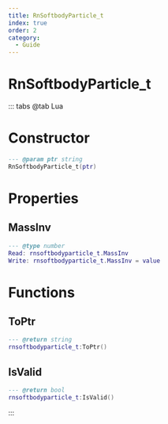 ```yaml
---
title: RnSoftbodyParticle_t
index: true
order: 2
category:
  - Guide
---
```


# RnSoftbodyParticle_t

::: tabs
@tab Lua
# Constructor
```lua
--- @param ptr string
RnSoftbodyParticle_t(ptr)
```
# Properties
## MassInv 
```lua
--- @type number
Read: rnsoftbodyparticle_t.MassInv
Write: rnsoftbodyparticle_t.MassInv = value
```
# Functions
## ToPtr
```lua
--- @return string
rnsoftbodyparticle_t:ToPtr()
```
## IsValid
```lua
--- @return bool
rnsoftbodyparticle_t:IsValid()
```

:::